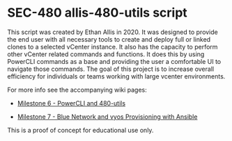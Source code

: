 # SEC-480 allis-480-utils script

This script was created by Ethan Allis in 2020. It was designed to provide the end user with all necessary tools to create and deploy full or linked clones to a selected vCenter instance. It also has the capacity to perform other vCenter related commands and functions. It does this by using PowerCLI commands as a base and providing the user a comfortable UI to navigate those commands. The goal of this project is to increase overall efficiency for individuals or teams working with large vcenter environments.

For more info see the accompanying wiki pages:
* [Milestone 6 - PowerCLI and 480-utils ](https://github.com/ethanallis/FA21-SYS-480-01/wiki/Milestone-6-PowerCLI-and-480-utils)

* [Milestone 7 - Blue Network and vyos Provisioning with Ansible ](https://github.com/ethanallis/FA21-SYS-480-01/wiki/Milestone-7-Blue-Network-and-VYOS-Provisioning-with-Ansible)

This is a proof of concept for educational use only.
